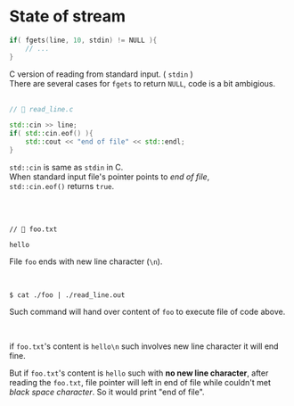 # State of stream

```c
if( fgets(line, 10, stdin) != NULL ){
    // ...
}
```

C version of reading from standard input. ( `stdin` )  
There are several cases for `fgets` to return `NULL`, code is a bit ambigious.  
</br>

```cpp
// 📁 read_line.c

std::cin >> line;
if( std::cin.eof() ){
    std::cout << "end of file" << std::endl;
}
```

`std::cin` is same as `stdin` in C.  
When standard input file's pointer points to _end of file_,  
`std::cin.eof()` returns `true`.

<br/>

<br/>
   
```
// 📁 foo.txt

hello

```
File `foo` ends with new line character (`\n`).

</br>

`$ cat ./foo | ./read_line.out`

Such command will hand over content of `foo` to execute file of code above.

<br/>

if `foo.txt`'s content is `hello\n` such involves new line character it will end fine.

But if `foo.txt`'s content is `hello` such with **no new line character**, after reading the `foo.txt`, file pointer will left in end of file while couldn't met *black space character*.
So it would print "end of file".
```
